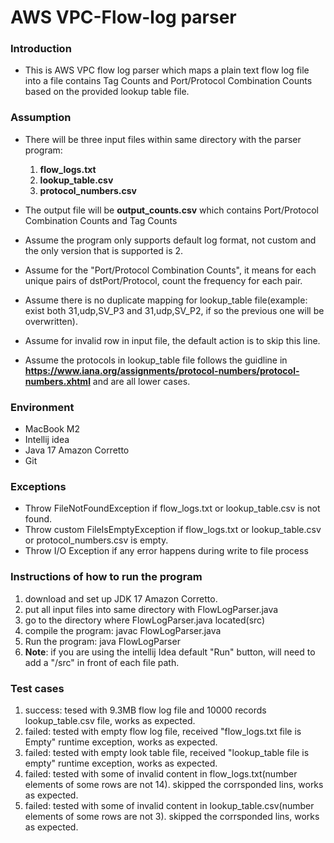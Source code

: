 # AWS VPC-Flow-log parser

### Introduction
* This is AWS VPC flow log parser which maps a plain text flow log file into a file contains Tag Counts and Port/Protocol Combination Counts based on the provided lookup table file.


### Assumption
* There will be three input files within same directory with the parser program:
    1. **flow_logs.txt**
    2. **lookup_table.csv**
    3. **protocol_numbers.csv**

* The output file will be **output_counts.csv** which contains Port/Protocol Combination Counts and Tag Counts
* Assume the program only supports default log format, not custom and the only version that is supported is 2.
* Assume for the "Port/Protocol Combination Counts", it means for each unique pairs of dstPort/Protocol, count the frequency for each pair.
* Assume there is no duplicate mapping for lookup_table file(example: exist both 31,udp,SV_P3 and 31,udp,SV_P2, if so the previous one will be overwritten).
* Assume for invalid row in input file, the default action is to skip this line.
* Assume the protocols in lookup_table file follows the guidline in **https://www.iana.org/assignments/protocol-numbers/protocol-numbers.xhtml** and are all lower cases.

### Environment

* MacBook M2
* Intellij idea
* Java 17 Amazon Corretto
* Git

### Exceptions

* Throw FileNotFoundException if flow_logs.txt or lookup_table.csv is not found.
* Throw custom FileIsEmptyException if flow_logs.txt or lookup_table.csv or protocol_numbers.csv is empty.
* Throw I/O Exception if any error happens during write to file process


### Instructions of how to run the program
1. download and set up JDK 17 Amazon Corretto.
2. put all input files into same directory with FlowLogParser.java
3. go to the directory where FlowLogParser.java located(src)
4. compile the program: javac FlowLogParser.java
5. Run the program: java FlowLogParser
6. **Note**: if you are using the intellij Idea default "Run" button, will need to add a "/src" in front of each file path.

### Test cases

1. success: tesed with 9.3MB flow log file and 10000 records lookup_table.csv file, works as expected.
2. failed: tested with empty flow log file, received "flow_logs.txt file is Empty" runtime exception, works as expected.
3. failed: tested with empty look table file, received "lookup_table file is empty" runtime exception, works as expected.
4. failed: tested with some of invalid content in flow_logs.txt(number elements of some rows are not 14). skipped the corrsponded lins, works as expected.
5. failed: tested with some of invalid content in lookup_table.csv(number elements of some rows are not 3). skipped the corrsponded lins, works as expected.